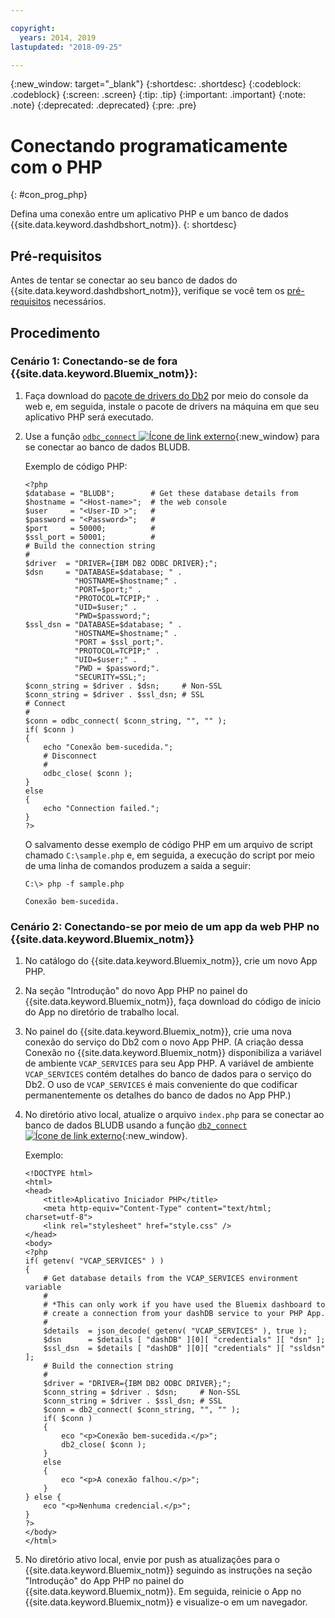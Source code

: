 ```yaml
---

copyright:
  years: 2014, 2019
lastupdated: "2018-09-25"

---
```


<!-- Attribute definitions --> 
{:new_window: target="_blank"}
{:shortdesc: .shortdesc}
{:codeblock: .codeblock}
{:screen: .screen}
{:tip: .tip}
{:important: .important}
{:note: .note}
{:deprecated: .deprecated}
{:pre: .pre}

# Conectando programaticamente com o PHP
{: #con_prog_php}

Defina uma conexão entre um aplicativo PHP e um banco de dados {{site.data.keyword.dashdbshort_notm}}.
{: shortdesc}

## Pré-requisitos

Antes de tentar se conectar ao seu banco de dados do {{site.data.keyword.dashdbshort_notm}}, verifique se você tem os [pré-requisitos](connecting.html#prereqs) necessários.

<!-- Before you can connect to your database, you must perform the following steps:

- [Verify prerequisites](prereqs.html), including installing driver packages, configuring your local environment, and downloading SSL certificates (if needed)
- Collect [connection information](credentials.html), including database details such as host name and port numbers, and connection credentials such as user ID and password -->

## Procedimento

### Cenário 1: Conectando-se de fora  {{site.data.keyword.Bluemix_notm}}:
        
1. Faça download do [pacote de drivers do Db2](driver_pkg.html) por meio do console da web e, em seguida, instale o pacote de drivers na máquina em que seu aplicativo PHP será executado.
                
2. Use a função [`odbc_connect` ![Ícone de link externo](../../../icons/launch-glyph.svg "Ícone de link externo")](http://php.net/manual/en/function.odbc-connect.php){:new_window} para se conectar ao banco de dados BLUDB.
    
   Exemplo de código PHP:

   ```
   <?php
   $database = "BLUDB";        # Get these database details from
   $hostname = "<Host-name>";  # the web console
   $user     = "<User-ID >";   #
   $password = "<Password>";   #
   $port     = 50000;          #
   $ssl_port = 50001;          #
   # Build the connection string
   #
   $driver  = "DRIVER={IBM DB2 ODBC DRIVER};";
   $dsn     = "DATABASE=$database; " .
              "HOSTNAME=$hostname;" .
              "PORT=$port;" .
              "PROTOCOL=TCPIP;" .
              "UID=$user;" .
              "PWD=$password;";
   $ssl_dsn = "DATABASE=$database; " .
              "HOSTNAME=$hostname;" .
              "PORT = $ssl_port;".
              "PROTOCOL=TCPIP;" .
              "UID=$user;" .
              "PWD = $password;".
              "SECURITY=SSL;";
   $conn_string = $driver . $dsn;     # Non-SSL
   $conn_string = $driver . $ssl_dsn; # SSL
   # Connect
   #
   $conn = odbc_connect( $conn_string, "", "" );
   if( $conn )
   {
       echo "Conexão bem-sucedida.";
       # Disconnect
       #
       odbc_close( $conn );
   }
   else
   {
       echo "Connection failed.";
   }
   ?>
   ```

   O salvamento desse exemplo de código PHP em um arquivo de script chamado `C:\sample.php` e, em seguida, a execução do script por meio de uma linha de comandos produzem a saída a seguir:

   ```
   C:\> php -f sample.php

   Conexão bem-sucedida.
   ```

### Cenário 2: Conectando-se por meio de um app da web PHP no {{site.data.keyword.Bluemix_notm}}

1. No catálogo do {{site.data.keyword.Bluemix_notm}}, crie um novo App PHP.
        
2. Na seção "Introdução" do novo App PHP no painel do {{site.data.keyword.Bluemix_notm}}, faça download do código de início do App no diretório de trabalho local.
        
3. No painel do {{site.data.keyword.Bluemix_notm}}, crie uma nova conexão do serviço do Db2 com o novo App PHP. (A criação dessa Conexão no {{site.data.keyword.Bluemix_notm}} disponibiliza a variável de ambiente `VCAP_SERVICES` para seu App PHP. A variável de ambiente `VCAP_SERVICES` contém detalhes do banco de dados para o serviço do Db2. O uso de `VCAP_SERVICES` é mais conveniente do que codificar permanentemente os detalhes do banco de dados no App PHP.)
        
4. No diretório ativo local, atualize o arquivo `index.php` para se conectar ao banco de dados BLUDB usando a função [`db2_connect` ![Ícone de link externo](../../../icons/launch-glyph.svg "Ícone de link externo")](http://php.net/manual/en/function.db2-connect.php){:new_window}.
        
   Exemplo:

   ```
   <!DOCTYPE html>
   <html>
   <head>
       <title>Aplicativo Iniciador PHP</title>
       <meta http-equiv="Content-Type" content="text/html; charset=utf-8">
       <link rel="stylesheet" href="style.css" />
   </head>
   <body>
   <?php
   if( getenv( "VCAP_SERVICES" ) )
   {
       # Get database details from the VCAP_SERVICES environment variable
       #
       # *This can only work if you have used the Bluemix dashboard to 
       # create a connection from your dashDB service to your PHP App.
       #
       $details  = json_decode( getenv( "VCAP_SERVICES" ), true );
       $dsn      = $details [ "dashDB" ][0][ "credentials" ][ "dsn" ];
       $ssl_dsn  = $details [ "dashDB" ][0][ "credentials" ][ "ssldsn" ];
       # Build the connection string
       #
       $driver = "DRIVER={IBM DB2 ODBC DRIVER};";
       $conn_string = $driver . $dsn;     # Non-SSL
       $conn_string = $driver . $ssl_dsn; # SSL
       $conn = db2_connect( $conn_string, "", "" );
       if( $conn )
       {
           eco "<p>Conexão bem-sucedida.</p>";
           db2_close( $conn );
       }
       else
       {
           eco "<p>A conexão falhou.</p>";
       }
   } else {
       eco "<p>Nenhuma credencial.</p>";
   }
   ?>
   </body>
   </html>
   ```

5. No diretório ativo local, envie por push as atualizações para o {{site.data.keyword.Bluemix_notm}} seguindo as instruções na seção "Introdução" do App PHP no painel do {{site.data.keyword.Bluemix_notm}}. Em seguida, reinicie o App no {{site.data.keyword.Bluemix_notm}} e visualize-o em um navegador.


